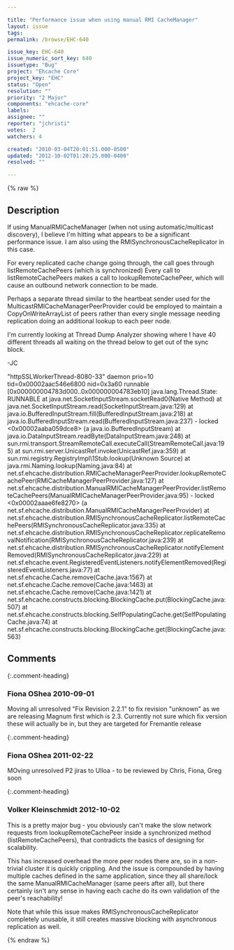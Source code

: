 ```yaml
---

title: "Performance issue when using manual RMI CacheManager"
layout: issue
tags: 
permalink: /browse/EHC-640

issue_key: EHC-640
issue_numeric_sort_key: 640
issuetype: "Bug"
project: "Ehcache Core"
project_key: "EHC"
status: "Open"
resolution: ""
priority: "2 Major"
components: "ehcache-core"
labels: 
assignee: ""
reporter: "jchristi"
votes:  2
watchers: 4

created: "2010-03-04T20:01:51.000-0500"
updated: "2012-10-02T01:20:25.000-0400"
resolved: ""

---
```




{% raw %}



## Description

<div markdown="1" class="description">

If using ManualRMICacheManager (when not using automatic/multicast discovery), I believe I'm hitting what appears to be a significant performance issue.
I am also using the RMISynchronousCacheReplicator in this case.

For every replicated cache change going through, the call goes through listRemoteCachePeers (which is synchronized)
Every call to listRemoteCachePeers makes a call to lookupRemoteCachePeer, which will cause an outbound network connection to be made.

Perhaps a separate thread similar to the heartbeat sender used for the MulticastRMICacheManagerPeerProvider could be employed to maintain a CopyOnWriteArrayList of peers rather than every single message needing replication doing an additional lookup to each peer node.

I'm currently looking at Thread Dump Analyzer showing where I have 40 different threads all waiting on the thread below to get out of the sync block.

-JC


"httpSSLWorkerThread-8080-33" daemon prio=10 tid=0x00002aac546e6800
nid=0x3a60 runnable [0x000000004783d000..0x000000004783eb10]
  java.lang.Thread.State: RUNNABLE
	at java.net.SocketInputStream.socketRead0(Native Method)
	at java.net.SocketInputStream.read(SocketInputStream.java:129)
	at java.io.BufferedInputStream.fill(BufferedInputStream.java:218)
	at java.io.BufferedInputStream.read(BufferedInputStream.java:237)
	- locked <0x00002aaba059dce8> (a java.io.BufferedInputStream)
	at java.io.DataInputStream.readByte(DataInputStream.java:248)
	at sun.rmi.transport.StreamRemoteCall.executeCall(StreamRemoteCall.java:195)
	at sun.rmi.server.UnicastRef.invoke(UnicastRef.java:359)
	at sun.rmi.registry.RegistryImpl\1Stub.lookup(Unknown Source)
	at java.rmi.Naming.lookup(Naming.java:84)
	at net.sf.ehcache.distribution.RMICacheManagerPeerProvider.lookupRemoteCachePeer(RMICacheManagerPeerProvider.java:127)
	at net.sf.ehcache.distribution.ManualRMICacheManagerPeerProvider.listRemoteCachePeers(ManualRMICacheManagerPeerProvider.java:95)
	- locked <0x00002aaae6fe8270> (a
net.sf.ehcache.distribution.ManualRMICacheManagerPeerProvider)
	at net.sf.ehcache.distribution.RMISynchronousCacheReplicator.listRemoteCachePeers(RMISynchronousCacheReplicator.java:335)
	at net.sf.ehcache.distribution.RMISynchronousCacheReplicator.replicateRemovalNotification(RMISynchronousCacheReplicator.java:239)
	at net.sf.ehcache.distribution.RMISynchronousCacheReplicator.notifyElementRemoved(RMISynchronousCacheReplicator.java:229)
	at net.sf.ehcache.event.RegisteredEventListeners.notifyElementRemoved(RegisteredEventListeners.java:77)
	at net.sf.ehcache.Cache.remove(Cache.java:1567)
	at net.sf.ehcache.Cache.remove(Cache.java:1463)
	at net.sf.ehcache.Cache.remove(Cache.java:1421)
	at net.sf.ehcache.constructs.blocking.BlockingCache.put(BlockingCache.java:507)
	at net.sf.ehcache.constructs.blocking.SelfPopulatingCache.get(SelfPopulatingCache.java:74)
	at net.sf.ehcache.constructs.blocking.BlockingCache.get(BlockingCache.java:563)

</div>

## Comments


{:.comment-heading}
### **Fiona OShea** <span class="date">2010-09-01</span>

<div markdown="1" class="comment">

Moving all unresolved "Fix Revision 2.2.1" to fix revision "unknown" as we are releasing Magnum first which is 2.3. Currently not sure which fix version these will actually be in, but they are targeted for Fremantle release

</div>


{:.comment-heading}
### **Fiona OShea** <span class="date">2011-02-22</span>

<div markdown="1" class="comment">

MOving unresolved P2 jiras to Ulloa - to be reviewed by Chris, Fiona, Greg soon

</div>


{:.comment-heading}
### **Volker Kleinschmidt** <span class="date">2012-10-02</span>

<div markdown="1" class="comment">

This is a pretty major bug - you obviously can't make the slow network requests from lookupRemoteCachePeer inside a synchronized method (listRemoteCachePeers), that contradicts the basics of designing for scalability.

This has increased overhead the more peer nodes there are, so in a non-trivial cluster it is quickly crippling. And the issue is compounded by having multiple caches defined in the same application, since they all share/lock the same ManualRMICacheManager (same peers after all), but there certainly isn't any sense in having each cache do its own validation of the peer's reachability!

Note that while this issue makes RMISynchronousCacheReplicator completely unusable, it still creates massive blocking with asynchronous replication as well.


</div>



{% endraw %}
